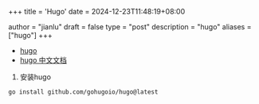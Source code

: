 +++
title = 'Hugo'
date = 2024-12-23T11:48:19+08:00

author = "jianlu"
draft = false
type = "post"
description = "hugo"
aliases = ["hugo"]
+++

* [hugo](https://gohugo.io/)
* [hugo 中文文档](https://hugo.opendocs.io/getting-started/)

1. 安装hugo

```shell
go install github.com/gohugoio/hugo@latest
```
